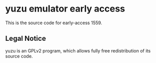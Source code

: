yuzu emulator early access
=============

This is the source code for early-access 1559.

## Legal Notice

yuzu is an GPLv2 program, which allows fully free redistribution of its source code.
